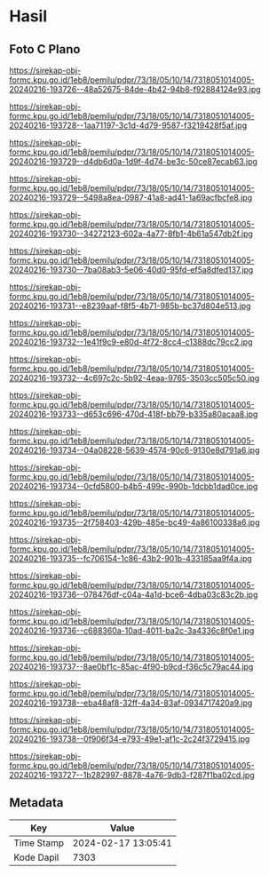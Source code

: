 # Hasil

## Foto C Plano

https://sirekap-obj-formc.kpu.go.id/1eb8/pemilu/pdpr/73/18/05/10/14/7318051014005-20240216-193726--48a52675-84de-4b42-94b8-f92884124e93.jpg

https://sirekap-obj-formc.kpu.go.id/1eb8/pemilu/pdpr/73/18/05/10/14/7318051014005-20240216-193728--1aa71197-3c1d-4d79-9587-f3219428f5af.jpg

https://sirekap-obj-formc.kpu.go.id/1eb8/pemilu/pdpr/73/18/05/10/14/7318051014005-20240216-193729--d4db6d0a-1d9f-4d74-be3c-50ce87ecab63.jpg

https://sirekap-obj-formc.kpu.go.id/1eb8/pemilu/pdpr/73/18/05/10/14/7318051014005-20240216-193729--5498a8ea-0987-41a8-ad41-1a69acfbcfe8.jpg

https://sirekap-obj-formc.kpu.go.id/1eb8/pemilu/pdpr/73/18/05/10/14/7318051014005-20240216-193730--34272123-602a-4a77-8fb1-4b61a547db2f.jpg

https://sirekap-obj-formc.kpu.go.id/1eb8/pemilu/pdpr/73/18/05/10/14/7318051014005-20240216-193730--7ba08ab3-5e06-40d0-95fd-ef5a8dfed137.jpg

https://sirekap-obj-formc.kpu.go.id/1eb8/pemilu/pdpr/73/18/05/10/14/7318051014005-20240216-193731--e8239aaf-f8f5-4b71-985b-bc37d804e513.jpg

https://sirekap-obj-formc.kpu.go.id/1eb8/pemilu/pdpr/73/18/05/10/14/7318051014005-20240216-193732--1e41f9c9-e80d-4f72-8cc4-c1388dc79cc2.jpg

https://sirekap-obj-formc.kpu.go.id/1eb8/pemilu/pdpr/73/18/05/10/14/7318051014005-20240216-193732--4c697c2c-5b92-4eaa-9765-3503cc505c50.jpg

https://sirekap-obj-formc.kpu.go.id/1eb8/pemilu/pdpr/73/18/05/10/14/7318051014005-20240216-193733--d653c696-470d-418f-bb79-b335a80acaa8.jpg

https://sirekap-obj-formc.kpu.go.id/1eb8/pemilu/pdpr/73/18/05/10/14/7318051014005-20240216-193734--04a08228-5639-4574-90c6-9130e8d791a6.jpg

https://sirekap-obj-formc.kpu.go.id/1eb8/pemilu/pdpr/73/18/05/10/14/7318051014005-20240216-193734--0cfd5800-b4b5-499c-990b-1dcbb1dad0ce.jpg

https://sirekap-obj-formc.kpu.go.id/1eb8/pemilu/pdpr/73/18/05/10/14/7318051014005-20240216-193735--2f758403-429b-485e-bc49-4a86100338a6.jpg

https://sirekap-obj-formc.kpu.go.id/1eb8/pemilu/pdpr/73/18/05/10/14/7318051014005-20240216-193735--fc706154-1c86-43b2-901b-433185aa9f4a.jpg

https://sirekap-obj-formc.kpu.go.id/1eb8/pemilu/pdpr/73/18/05/10/14/7318051014005-20240216-193736--078476df-c04a-4a1d-bce6-4dba03c83c2b.jpg

https://sirekap-obj-formc.kpu.go.id/1eb8/pemilu/pdpr/73/18/05/10/14/7318051014005-20240216-193736--c688360a-10ad-4011-ba2c-3a4336c8f0e1.jpg

https://sirekap-obj-formc.kpu.go.id/1eb8/pemilu/pdpr/73/18/05/10/14/7318051014005-20240216-193737--8ae0bf1c-85ac-4f90-b9cd-f36c5c79ac44.jpg

https://sirekap-obj-formc.kpu.go.id/1eb8/pemilu/pdpr/73/18/05/10/14/7318051014005-20240216-193738--eba48af8-32ff-4a34-83af-0934717420a9.jpg

https://sirekap-obj-formc.kpu.go.id/1eb8/pemilu/pdpr/73/18/05/10/14/7318051014005-20240216-193738--0f906f34-e793-49e1-af1c-2c24f3729415.jpg

https://sirekap-obj-formc.kpu.go.id/1eb8/pemilu/pdpr/73/18/05/10/14/7318051014005-20240216-193727--1b282997-8878-4a76-9db3-f287f1ba02cd.jpg


## Metadata

| Key        | Value               |
| ---------- | ------------------- |
| Time Stamp | 2024-02-17 13:05:41 |
| Kode Dapil | 7303                |



